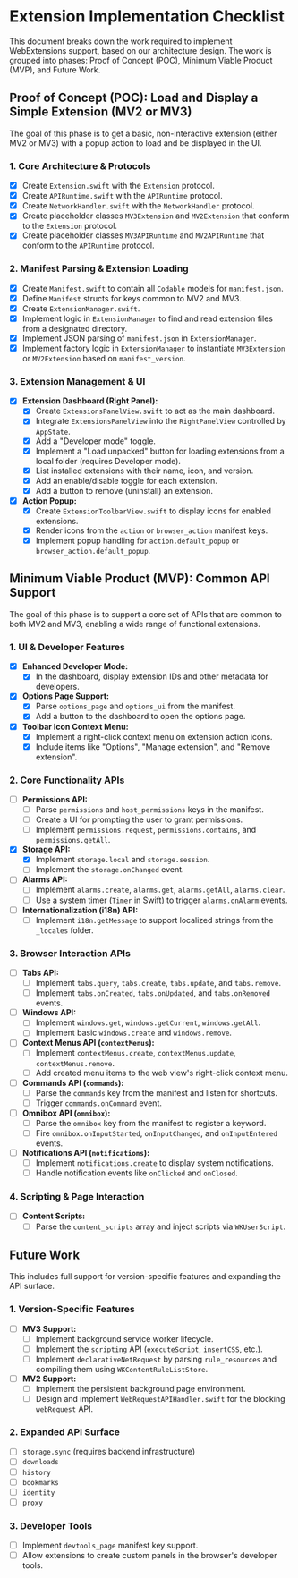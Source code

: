 # Extension Implementation Checklist

This document breaks down the work required to implement WebExtensions support, based on our architecture design. The work is grouped into phases: Proof of Concept (POC), Minimum Viable Product (MVP), and Future Work.

## Proof of Concept (POC): Load and Display a Simple Extension (MV2 or MV3)

The goal of this phase is to get a basic, non-interactive extension (either MV2 or MV3) with a popup action to load and be displayed in the UI.

### 1. Core Architecture & Protocols
- [x] Create `Extension.swift` with the `Extension` protocol.
- [x] Create `APIRuntime.swift` with the `APIRuntime` protocol.
- [x] Create `NetworkHandler.swift` with the `NetworkHandler` protocol.
- [x] Create placeholder classes `MV3Extension` and `MV2Extension` that conform to the `Extension` protocol.
- [x] Create placeholder classes `MV3APIRuntime` and `MV2APIRuntime` that conform to the `APIRuntime` protocol.

### 2. Manifest Parsing & Extension Loading
- [x] Create `Manifest.swift` to contain all `Codable` models for `manifest.json`.
- [x] Define `Manifest` structs for keys common to MV2 and MV3.
- [x] Create `ExtensionManager.swift`.
- [x] Implement logic in `ExtensionManager` to find and read extension files from a designated directory.
- [x] Implement JSON parsing of `manifest.json` in `ExtensionManager`.
- [x] Implement factory logic in `ExtensionManager` to instantiate `MV3Extension` or `MV2Extension` based on `manifest_version`.

### 3. Extension Management & UI
- [x] **Extension Dashboard (Right Panel):**
    - [x] Create `ExtensionsPanelView.swift` to act as the main dashboard.
    - [x] Integrate `ExtensionsPanelView` into the `RightPanelView` controlled by `AppState`.
    - [x] Add a "Developer mode" toggle.
    - [x] Implement a "Load unpacked" button for loading extensions from a local folder (requires Developer mode).
    - [x] List installed extensions with their name, icon, and version.
    - [x] Add an enable/disable toggle for each extension.
    - [x] Add a button to remove (uninstall) an extension.
- [x] **Action Popup:**
    - [x] Create `ExtensionToolbarView.swift` to display icons for enabled extensions.
    - [x] Render icons from the `action` or `browser_action` manifest keys.
    - [x] Implement popup handling for `action.default_popup` or `browser_action.default_popup`.

## Minimum Viable Product (MVP): Common API Support

The goal of this phase is to support a core set of APIs that are common to both MV2 and MV3, enabling a wide range of functional extensions.

### 1. UI & Developer Features
- [x] **Enhanced Developer Mode:**
    - [x] In the dashboard, display extension IDs and other metadata for developers.
- [x] **Options Page Support:**
    - [x] Parse `options_page` and `options_ui` from the manifest.
    - [x] Add a button to the dashboard to open the options page.
- [x] **Toolbar Icon Context Menu:**
    - [x] Implement a right-click context menu on extension action icons.
    - [x] Include items like "Options", "Manage extension", and "Remove extension".

### 2. Core Functionality APIs
- [ ] **Permissions API:**
    - [ ] Parse `permissions` and `host_permissions` keys in the manifest.
    - [ ] Create a UI for prompting the user to grant permissions.
    - [ ] Implement `permissions.request`, `permissions.contains`, and `permissions.getAll`.
- [x] **Storage API:**
    - [x] Implement `storage.local` and `storage.session`.
    - [ ] Implement the `storage.onChanged` event.
- [ ] **Alarms API:**
    - [ ] Implement `alarms.create`, `alarms.get`, `alarms.getAll`, `alarms.clear`.
    - [ ] Use a system timer (`Timer` in Swift) to trigger `alarms.onAlarm` events.
- [ ] **Internationalization (i18n) API:**
    - [ ] Implement `i18n.getMessage` to support localized strings from the `_locales` folder.

### 3. Browser Interaction APIs
- [ ] **Tabs API:**
    - [ ] Implement `tabs.query`, `tabs.create`, `tabs.update`, and `tabs.remove`.
    - [ ] Implement `tabs.onCreated`, `tabs.onUpdated`, and `tabs.onRemoved` events.
- [ ] **Windows API:**
    - [ ] Implement `windows.get`, `windows.getCurrent`, `windows.getAll`.
    - [ ] Implement basic `windows.create` and `windows.remove`.
- [ ] **Context Menus API (`contextMenus`):**
    - [ ] Implement `contextMenus.create`, `contextMenus.update`, `contextMenus.remove`.
    - [ ] Add created menu items to the web view's right-click context menu.
- [ ] **Commands API (`commands`):**
    - [ ] Parse the `commands` key from the manifest and listen for shortcuts.
    - [ ] Trigger `commands.onCommand` event.
- [ ] **Omnibox API (`omnibox`):**
    - [ ] Parse the `omnibox` key from the manifest to register a keyword.
    - [ ] Fire `omnibox.onInputStarted`, `onInputChanged`, and `onInputEntered` events.
- [ ] **Notifications API (`notifications`):**
    - [ ] Implement `notifications.create` to display system notifications.
    - [ ] Handle notification events like `onClicked` and `onClosed`.

### 4. Scripting & Page Interaction
- [ ] **Content Scripts:**
    - [ ] Parse the `content_scripts` array and inject scripts via `WKUserScript`.

## Future Work

This includes full support for version-specific features and expanding the API surface.

### 1. Version-Specific Features
- [ ] **MV3 Support:**
    - [ ] Implement background service worker lifecycle.
    - [ ] Implement the `scripting` API (`executeScript`, `insertCSS`, etc.).
    - [ ] Implement `declarativeNetRequest` by parsing `rule_resources` and compiling them using `WKContentRuleListStore`.
- [ ] **MV2 Support:**
    - [ ] Implement the persistent background page environment.
    - [ ] Design and implement `WebRequestAPIHandler.swift` for the blocking `webRequest` API.

### 2. Expanded API Surface
- [ ] `storage.sync` (requires backend infrastructure)
- [ ] `downloads`
- [ ] `history`
- [ ] `bookmarks`
- [ ] `identity`
- [ ] `proxy`

### 3. Developer Tools
- [ ] Implement `devtools_page` manifest key support.
- [ ] Allow extensions to create custom panels in the browser's developer tools.
